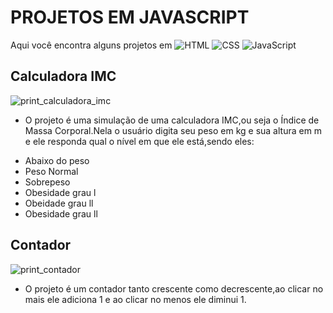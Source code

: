 # PROJETOS EM JAVASCRIPT

Aqui você encontra alguns projetos em  ![HTML](https://img.shields.io/badge/HTML-E34F26?style=for-the-badge&logo=html5&logoColor=white)  ![CSS](https://img.shields.io/badge/CSS-1572B6?style=for-the-badge&logo=css3&logoColor=white) ![JavaScript](https://img.shields.io/badge/JavaScript-F7DF1E?style=for-the-badge&logo=javascript&logoColor=black)

## Calculadora IMC
![print_calculadora_imc](https://github.com/user-attachments/assets/827f8154-2a31-45e7-adec-babcc4334273)
* O projeto é uma simulação de uma calculadora IMC,ou seja o Índice de Massa Corporal.Nela o usuário digita seu peso em kg e sua altura em m e ele responda qual o nível em que ele está,sendo
eles:
- Abaixo do peso
- Peso Normal
- Sobrepeso
- Obesidade grau l
- Obeidade grau ll
- Obesidade grau ll

## Contador

![print_contador](https://github.com/user-attachments/assets/12079ad2-f606-4abe-8481-48d2bc0bd42b)
* O projeto é um contador tanto crescente como decrescente,ao clicar no mais ele adiciona 1 e ao clicar no menos ele diminui 1.


